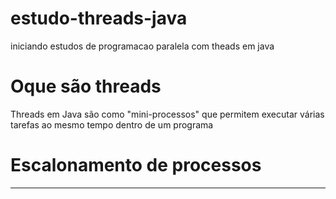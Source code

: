 # estudo-threads-java
iniciando estudos de programacao paralela com theads em java

# Oque são threads
Threads em Java são como "mini-processos" que permitem executar várias tarefas ao mesmo tempo dentro de um programa

# Escalonamento de processos 
------
